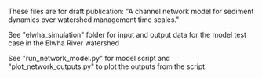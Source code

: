 These files are for draft publication: "A channel network model for sediment dynamics over watershed management time scales."

See "elwha_simulation" folder for input and output data for the model test case in the Elwha River watershed

See "run_network_model.py" for model script and "plot_network_outputs.py" to plot the outputs from the script.
